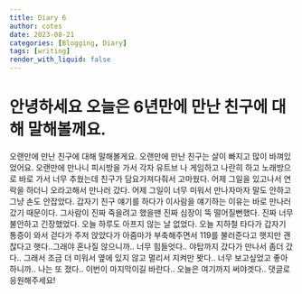 ```yaml
---
title: Diary 6
author: cotes
date: 2023-08-21
categories: [Blogging, Diary]
tags: [writing]
render_with_liquid: false
---
```


# 안녕하세요 오늘은 6년만에 만난 친구에 대해 말해볼께요.

오랜만에 만난 친구에 대해 말해볼게요. 오랜만에 만난 친구는 살이 빠지고 많이 바껴있었어요.
오랜만에 만나니  피시방을 가서 각자 유트브 나 게임하고 나란히 하고 노래방으로 바로 가서 너무 추웠는데 친구가 담요가져다줘서 고마웠다.
어제 그일을 있고나서 연락을 하더니 오라고해서 만나러 갔다. 어제 그일이 너무 미워서 만나자마자 말도 안하고 그냥 손도 안잡았다.
갑자기 친구 얘기를 하다가 이사람을 얘기하는 이유는 바로 만나러 갔기 때문이다. 
그사람이 진짜 죽을려고 했을땐 진짜 심장이 뚝 떨어질뻔했다. 진짜 너무 불안하고 긴장했었다. 
오늘 하루도 아프지 않는 날 없었다. 오늘 지하철 타다가 갑자기 통증이 와서 걷다가 주저 앉았다가 아줌마가 부축해주면서 119를 불러준다고 햇지만
괜찮다고 햇다..그래야 혼나질 않으니까.. 너무 힘들엇다.. 야탑까지 갔다가 만나서 좀더 갔다.. 그래서 조금 더 미워서 옆에 있지 않고 
멀리서 지켜만 봣다.. 너무 보고싶었고 좋아하니까.. 나는 또 졌다.. 이번이 마지막이길 바란다.. 오늘은 여기까지 써야겟다..
댓글로 응원해주세요! 